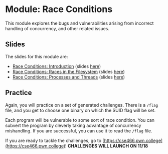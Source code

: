 # Module: Race Conditions

This module explores the bugs and vulnerabilities arising from incorrect handling of concurrency, and other related issues.

## Slides

The slides for this module are:

- [Race Conditions: Introduction](https://youtu.be/jXQ8Y5B2sc0) (slides [here](https://docs.google.com/presentation/d/1cwaI8mwYBAj_GBrDqfCHM4_ansWHlkT5tBIFo8zJqsI/edit))
- [Race Conditions: Races in the Filesystem](https://youtu.be/dpsWLu8jxBg) (slides [here](https://docs.google.com/presentation/d/1aMSJoBqDIY0cYwFwEa4uq4mzjScGzZDFbmkvVcrbF-4/edit))
- [Race Conditions: Processes and Threads](https://youtu.be/_hDP1wZKkaI) (slides [here](https://docs.google.com/presentation/d/11Fq9HwG6yYB9fkEJ-ZJ4kHbu-hL4WizAiUoX9prPN8Y/edit))

## Practice

Again, you will practice on a set of generated challenges.
There is a `/flag` file, and you get to choose one binary on which the SUID flag will be set.

Each program will be vulnerable to some sort of race condition.
You can subvert the program by cleverly taking advantage of concurrency mishandling.
If you are successful, you can use it to read the `/flag` file.

If you are ready to tackle the challenges, go to [https://cse466.pwn.college](https://cse466.pwn.college)! **CHALLENGES WILL LAUNCH ON 11/18**
